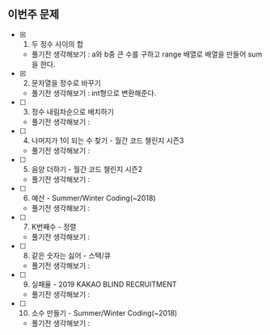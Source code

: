 ## 이번주 문제
- [x] 1. 두 정수 사이의 합
    - 풀기전 생각해보기 : a와 b중 큰 수를 구하고 range 배열로 배열을 만들어 sum을 한다.

- [x] 2. 문자열을 정수로 바꾸기
    - 풀기전 생각해보기 : int형으로 변환해준다.
- [ ] 3. 정수 내림차순으로 배치하기
    - 풀기전 생각해보기 :
- [ ] 4. 나머지가 1이 되는 수 찾기 - 월간 코드 챌린지 시즌3
    - 풀기전 생각해보기 :
- [ ] 5. 음양 더하기 - 월간 코드 챌린지 시즌2
    - 풀기전 생각해보기 :
- [ ] 6. 예산 - Summer/Winter Coding(~2018)
    - 풀기전 생각해보기 :
- [ ] 7. K번째수 - 정렬
    - 풀기전 생각해보기 :
- [ ] 8. 같은 숫자는 싫어 - 스택/큐
    - 풀기전 생각해보기 :
- [ ] 9. 실패율 - 2019 KAKAO BLIND RECRUITMENT
    - 풀기전 생각해보기 :
- [ ] 10. 소수 만들기 - Summer/Winter Coding(~2018)
    - 풀기전 생각해보기 :
